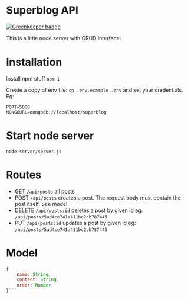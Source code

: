 # Superblog API

[![Greenkeeper badge](https://badges.greenkeeper.io/spielhoelle/superblog.svg)](https://greenkeeper.io/)

This is a little node server with CRUD interface:


# Installation
Install npm stuff `npm i`

Create a copy of env file: `cp .env.example .env`  and set your credentials. Eg:
```
PORT=5000
MONGOURL=mongodb://localhost/superblog
```
# Start node server

`node server/server.js`

# Routes
- GET `/api/posts` all posts
- POST `/api/posts` creates a post. The request body must contain the post itself. See model
- DELETE `/api/posts:id` deletes a post by given id eg: `/api/posts/5ad4ce741a411bc2cb787445`
- PUT `/api/posts:id` updates a post by given id
  eg: `/api/posts/5ad4ce741a411bc2cb787445`

# Model
```javascript
{
    name: String,
    content: String,
    order: Number
}```
